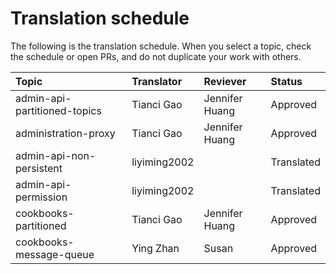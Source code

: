 # Translation schedule
The following is the translation schedule. When you select a topic, check the schedule or open PRs, and do not duplicate your work with others.

Topic                        | Translator   | Reviever       | Status 
:----------------------------|:-------------|:---------------|:------
admin-api-partitioned-topics | Tianci Gao   | Jennifer Huang | Approved 
administration-proxy         | Tianci Gao   | Jennifer Huang | Approved
admin-api-non-persistent     | liyiming2002 |                | Translated
admin-api-permission         | liyiming2002 |                | Translated
cookbooks-partitioned        | Tianci Gao   | Jennifer Huang | Approved 
cookbooks-message-queue      | Ying Zhan    | Susan          | Approved



